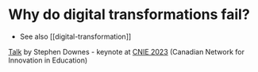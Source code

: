 <!--
 Copyright (C) 2023 David Jones
 
 This file is part of memex.
 
 memex is free software: you can redistribute it and/or modify
 it under the terms of the GNU General Public License as published by
 the Free Software Foundation, either version 3 of the License, or
 (at your option) any later version.
 
 memex is distributed in the hope that it will be useful,
 but WITHOUT ANY WARRANTY; without even the implied warranty of
 MERCHANTABILITY or FITNESS FOR A PARTICULAR PURPOSE.  See the
 GNU General Public License for more details.
 
 You should have received a copy of the GNU General Public License
 along with memex.  If not, see <http://www.gnu.org/licenses/>.
-->

# Why do digital transformations fail? 

- See also [[digital-transformation]]

[Talk](https://www.downes.ca/cgi-bin/page.cgi?presentation=571) by Stephen Downes - keynote at [CNIE 2023](https://e.cnie-rcie.ca/conference/) (Canadian Network for Innovation in Education)



